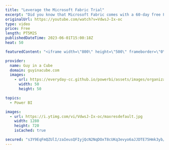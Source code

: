 ```yaml
---
title: "Leverage the Microsoft Fabric Trial"
excerpt: "Did you know that Microsoft Fabric comes with a 60-day free Fabric Capacity trial? Adam shows you how to get it and the reason why you may not be able to use it.  Microsoft Fabric (Preview) trial https://learn.microsoft.com/fabric/get-started/fabric-trial  📢 Become a member: https://guyinacu.be/membership"
originalUrl: https://youtube.com/watch?v=VdwsJ-Ix-oc
type: video
price: Free
length: PT5M2S
publishedDateTime: 2023-06-01T15:00:18Z
heat: 50

featuredContent: "<iframe width=\"800\" height=\"500\" frameborder=\"0\" src=\"https://www.youtube.com/embed/VdwsJ-Ix-oc\" allow=\"accelerometer; autoplay; encrypted-media; gyroscope; picture-in-picture\" allowfullscreen></iframe>"

provider:
  name: Guy in a Cube
  domain: guyinacube.com
  images:
    - url: https://everyday-cc.github.io/powerbi/assets/images/organizations/guyinacube.com-50x50.jpg
      width: 50
      height: 50

topics:
  - Power BI

images:
  - url: https://i.ytimg.com/vi/VdwsJ-Ix-oc/maxresdefault.jpg
    width: 1280
    height: 720
    isCached: true

secured: "s3Y9EqFmQZUlI/zaIeusQFIyjQcN2NqDOxT8cUKq3evyo6aJJDTE75Hmk3yb/MlKo4j3fz3SeqJSoOW1sJfvf9dr7ikcYYtGBAY4KqDXznCRPWaY6yzUNbe/kSA1VEXc5rprCxzU0byDpJW6oT6UMBX610oW2ty0b/PbevoIAd/VWP6kgOwMDN0tfkN4VVYiTzay5kjvmzsbhE3oH2y7/uLKdgEm/Sz+7sWRULM+z8HHMjS7j/jJf2/Imn9gEH1HjC4x8uQWav+H7busaxDo2f1LxeDF6JF09ElNYjsJOEcr0q2lI0MkQgvcDDtQ6wbKzn78Q2TdaK3n080fn4jY3xYdPk6xdrSVGSmTY2RYB8nMh1nofvRw6nBKBVpeJ4V0Qv0dkvQJkw924ihCI6my3PsBMX/Qr099Eu0nftnlJ90=;aDCNqS9fRuxuY4GHIgyUcA=="
---
```


